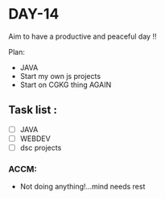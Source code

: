 # DAY-14
Aim to have a productive and peaceful day !!
<br>

Plan: 
 - JAVA
 - Start my own js projects
 - Start on CGKG thing AGAIN

## Task list :
- [ ] JAVA 
- [ ] WEBDEV 
- [ ] dsc projects

### ACCM: 
-  Not doing anything!...mind needs rest